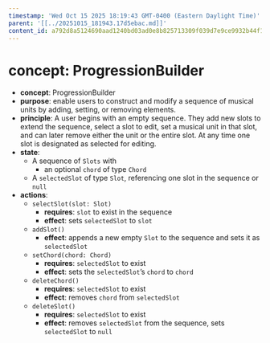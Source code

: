 ```yaml
---
timestamp: 'Wed Oct 15 2025 18:19:43 GMT-0400 (Eastern Daylight Time)'
parent: '[[../20251015_181943.17d5ebac.md]]'
content_id: a792d8a5124690aad1240bd03ad0e8b825713309f039d7e9ce9932b44f11c9d5
---
```


# concept: ProgressionBuilder

* **concept**: ProgressionBuilder
* **purpose**: enable users to construct and modify a sequence of musical units by adding, setting, or removing elements.
* **principle**: A user begins with an empty sequence. They add new slots to extend the sequence, select a slot to edit, set a musical unit in that slot, and can later remove either the unit or the entire slot. At any time one slot is designated as selected for editing.
* **state**:
  * A sequence of `Slots` with
    * an optional `chord` of type `Chord`
  * A `selectedSlot` of type `Slot`, referencing one slot in the sequence or `null`
* **actions**:
  * `selectSlot(slot: Slot)`
    * **requires**: `slot` to exist in the sequence
    * **effect**: sets `selectedSlot` to `slot`
  * `addSlot()`
    * **effect**: appends a new empty `Slot` to the sequence and sets it as `selectedSlot`
  * `setChord(chord: Chord)`
    * **requires**: `selectedSlot` to exist
    * **effect**: sets the `selectedSlot`’s `chord` to `chord`
  * `deleteChord()`
    * **requires**: `selectedSlot` to exist
    * **effect**: removes `chord` from `selectedSlot`
  * `deleteSlot()`
    * **requires**: `selectedSlot` to exist
    * **effect**: removes `selectedSlot` from the sequence, sets `selectedSlot` to `null`

